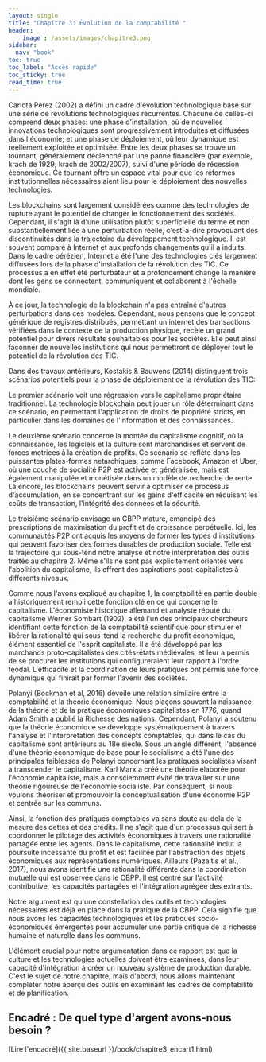 ```yaml
---
layout: single
title: "Chapitre 3: Évolution de la comptabilité "
header:
    image : /assets/images/chapitre3.png
sidebar:
  nav: "book"
toc: true
toc_label: "Accès rapide"
toc_sticky: true
read_time: true
---
```


Carlota Perez (2002) a défini un cadre d'évolution technologique basé sur une série de révolutions technologiques récurrentes. Chacune de celles-ci comprend deux phases: une phase d'installation, où de nouvelles innovations technologiques sont progressivement introduites et diffusées dans l'économie; et une phase de déploiement, où leur dynamique est réellement exploitée et optimisée. Entre les deux phases se trouve un tournant, généralement déclenché par une panne financière (par exemple, krach de 1929; krach de 2002/2007), suivi d'une période de récession économique. Ce tournant offre un espace vital pour que les réformes institutionnelles nécessaires aient lieu pour le déploiement des nouvelles technologies.

Les blockchains sont largement considérées comme des technologies de rupture ayant le potentiel de changer le fonctionnement des sociétés. Cependant, il s'agit là d'une utilisation plutôt superficielle du terme et non substantiellement liée à une perturbation réelle, c'est-à-dire provoquant des discontinuités dans la trajectoire du développement technologique. Il est souvent comparé à Internet et aux profonds changements qu'il a induits. Dans le cadre pérézien, Internet a été l'une des technologies clés largement diffusées lors de la phase d'installation de la révolution des TIC. Ce processus a en effet été perturbateur et a profondément changé la manière dont les gens se connectent, communiquent et collaborent à l'échelle mondiale.

À ce jour, la technologie de la blockchain n'a pas entraîné d'autres perturbations dans ces modèles. Cependant, nous pensons que le concept générique de registres distribués, permettant un internet des transactions vérifiées dans le contexte de la production physique, recèle un grand potentiel pour divers résultats souhaitables pour les sociétés. Elle peut ainsi façonner de nouvelles institutions qui nous permettront de déployer tout le potentiel de la révolution des TIC.

Dans des travaux antérieurs, Kostakis & Bauwens (2014) distinguent trois scénarios potentiels pour la phase de déploiement de la révolution des TIC: 

Le premier scénario voit une régression vers le capitalisme propriétaire traditionnel. La technologie blockchain peut jouer un rôle déterminant dans ce scénario, en permettant l'application de droits de propriété stricts, en particulier dans les domaines de l'information et des connaissances.

Le deuxième scénario concerne la montée du capitalisme cognitif, où la connaissance, les logiciels et la culture sont marchandisés et servent de forces motrices à la création de profits. Ce scénario se reflète dans les puissantes plates-formes netarchiques, comme Facebook, Amazon et Uber, où une couche de socialité P2P est activée et généralisée, mais est également manipulée et monétisée dans un modèle de recherche de rente. Là encore, les blockchains peuvent servir à optimiser ce processus d'accumulation, en se concentrant sur les gains d'efficacité en réduisant les coûts de transaction, l'intégrité des données et la sécurité.

Le troisième scénario envisage un CBPP mature, émancipé des prescriptions de maximisation du profit et de croissance perpétuelle. Ici, les communautés P2P ont acquis les moyens de former les types d'institutions qui peuvent favoriser des formes durables de production sociale. Telle est la trajectoire qui sous-tend notre analyse et notre interprétation des outils traités au chapitre 2. Même s'ils ne sont pas explicitement orientés vers l'abolition du capitalisme, ils offrent des aspirations post-capitalistes à différents niveaux.

Comme nous l'avons expliqué au chapitre 1, la comptabilité en partie double a historiquement rempli cette fonction clé en ce qui concerne le capitalisme. L'économiste historique allemand et analyste réputé du capitalisme Werner Sombart (1902), a été l'un des principaux chercheurs identifiant cette fonction de la comptabilité scientifique pour stimuler et libérer la rationalité qui sous-tend la recherche du profit économique, élément essentiel de l'esprit capitaliste. Il a été développé par les marchands proto-capitalistes des cités-états médiévales, et leur a permis de se procurer les institutions qui configureraient leur rapport à l'ordre féodal. L'efficacité et la coordination de leurs pratiques ont permis une force dynamique qui finirait par former l'avenir des sociétés.

Polanyi (Bockman et al, 2016) dévoile une relation similaire entre la comptabilité et la théorie économique. Nous plaçons souvent la naissance de la théorie et de la pratique économiques capitalistes en 1776, quand Adam Smith a publié la Richesse des nations. Cependant, Polanyi a soutenu que la théorie économique se développe systématiquement à travers l'analyse et l'interprétation des concepts comptables, qui dans le cas du capitalisme sont antérieurs au 18e siècle. Sous un angle différent, l'absence d'une théorie économique de base pour le socialisme a été l'une des principales faiblesses de Polanyi concernant les pratiques socialistes visant à transcender le capitalisme. Karl Marx a créé une théorie élaborée pour l'économie capitaliste, mais a consciemment évité de travailler sur une théorie rigoureuse de l'économie socialiste. Par conséquent, si nous voulons théoriser et promouvoir la conceptualisation d'une économie P2P et centrée sur les communs.

Ainsi, la fonction des pratiques comptables va sans doute au-delà de la mesure des dettes et des crédits. Il ne s'agit que d'un processus qui sert à coordonner le pilotage des activités économiques à travers une rationalité partagée entre les agents. Dans le capitalisme, cette rationalité inclut la poursuite incessante du profit et est facilitée par l'abstraction des objets économiques aux représentations numériques. Ailleurs (Pazaitis et al., 2017), nous avons identifié une rationalité différente dans la coordination mutuelle qui est observée dans le CBPP. Il est centré sur l'activité contributive, les capacités partagées et l'intégration agrégée des extrants.

Notre argument est qu'une constellation des outils et technologies nécessaires est déjà en place dans la pratique de la CBPP. Cela signifie que nous avons les capacités technologiques et les pratiques socio-économiques émergentes pour accumuler une partie critique de la richesse humaine et naturelle dans les communs.

L'élément crucial pour notre argumentation dans ce rapport est que la culture et les technologies actuelles doivent être examinées, dans leur capacité d'intégration à créer un nouveau système de production durable. C'est le sujet de notre chapitre, mais d'abord, nous allons maintenant compléter notre aperçu des outils en examinant les cadres de comptabilité et de planification.

## Encadré : De quel type d'argent avons-nous besoin ?
[Lire l'encadré]({{ site.baseurl }}/book/chapitre3_encart1.html)








